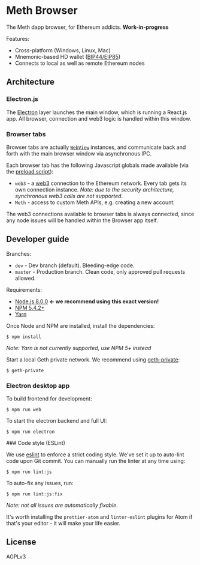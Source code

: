 # Meth Browser

The Meth dapp browser, for Ethereum addicts. **Work-in-progress**

Features:

* Cross-platform (Windows, Linux, Mac)
* Mnemonic-based HD wallet ([BIP44/EIP85](https://github.com/ethereum/EIPs/issues/85))
* Connects to local as well as remote Ethereum nodes

## Architecture

### Electron.js

The [Electron](http://electron.atom.io) layer launches the main window, which is running a
React.js app. All browser, connection and web3 logic is handled within this
window.

### Browser tabs

Browser tabs are actually [`WebView`](https://electron.atom.io/docs/api/webview-tag/) instances, and communicate back and
forth with the main browser window via asynchronous IPC.

Each browser tab has the following Javascript globals made available (via the
  [preload script](electron/preloader/browserTab.js)):

  * `web3` - a [web3](https://github.com/ethereum/web3.js) connection to the Ethereum network. Every tab gets
 its own connection instance. _Note: due to the security architecture,
 synchronous web3 calls are not supported_.
  * `Meth` - access to custom Meth APIs, e.g. creating a new account.

The web3 connections available to browser tabs is always connected, since any
node issues will be handled within the Browser app itself.

## Developer guide

Branches:

 * `dev` - Dev branch (default). Bleeding-edge code.
 * `master` - Production branch. Clean code, only approved pull requests allowed.

Requirements:

  * [Node.js 8.0.0](http://nodejs.org) **<- we recommend using this exact version!**
  * [NPM 5.4.2+](https://npmjs.com)
  * [Yarn](yarnpkg.com)

Once Node and NPM are installed, install the dependencies:

```shell
$ npm install
```

_Note: Yarn is not currently supported, use NPM 5+ instead_

Start a local Geth private network. We recommend using [geth-private](https://github.com/hiddentao/geth-private):

```shell
$ geth-private
```

### Electron desktop app

To build frontend for development:

```shell
$ npm run web
```

To start the electron backend and full UI:

```shell
$ npm run electron
```

### Code style (ESLint)

We use [eslint](http://eslint.org/) to enforce a strict coding style. We've set
it up to auto-lint code upon Git commit. You can manually run the linter
at any time using:

```shell
$ npm run lint:js
```

To auto-fix any issues, run:

```shell
$ npm run lint:js:fix
```

_Note: not all issues are automatically fixable_.

It's worth installing the `prettier-atom` and `linter-eslint` plugins for Atom if
that's your editor - it will make your life easier.

## License

AGPLv3
